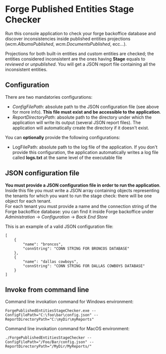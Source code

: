 # Forge Published Entities Stage Checker

Run this console application to check your forge backoffice database and discover inconsistencies inside published entities projections (*wcm.AlbumsPublished*, *wcm.DocumentsPublished*, ecc...).

Projections for both built-in entities and custom entities are checked; the entities considered inconsistent are the ones having **Stage** equals to *reviewed* or *unpublished*. You will get a JSON report file containing all the inconsistent entities.

## Configuration

There are two mandatories configurations: 
 - *ConfigFilePath*: absolute path to the JSON configuration file (see above for more info). **This file must exist and be accessible to the application**.
 - *ReportDirectoryPath*: absolute path to the directory under which the application will write its output (several JSON report files). The application will automatically create the directory if it doesn't exist.

You can **optionally** provide the following configurations:
- LogFilePath: absolute path to the log file of the application. If you don't provide this configuration, the application automatically writes a log file called **logs.txt** at the same level of the executable file

## JSON configuration file

**You must provide a JSON configuration file in order to run the application**.  
Inside this file you must write a JSON array containing objects representing the tenants for which you want to run the stage check: there will be one object for each tenant.  
For each tenant you must provide a name and the connection string of the Forge backoffice database: you can find it inside Forge backoffice under *Administration* -> *Configuration* -> *Back End Store*

This is an example of a valid JSON configuration file: 
```
[
	{
		"name": "broncos",
		"connString": "CONN STRING FOR BRONCOS DATABASE"
	},
	{
		"name": "dallas cowboys",
		"connString": "CONN STRING FOR DALLAS COWBOYS DATABASE"
	}
]
```

## Invoke from command line

Command line invokation command for Windows environment:
```
ForgePublishedEntitiesStageChecker.exe --ConfigFilePath="C:\foo\bar\config.json" --ReportDirectoryPath="C:\myDir\myReports"
```

Command line invokation command for MacOS environment:
```
./ForgePublishedEntitiesStageChecker --ConfigFilePath="/Foo/Bar/config.json" --ReportDirectoryPath="/MyDir/MyReports/"
```

